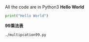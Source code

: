 All the code are in Python3
**Hello World**
```python
print("Hello World")
```

**99乘法表**
```bash
./multipcation99.py
```